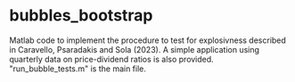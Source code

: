 # bubbles_bootstrap
 Matlab code to implement the procedure to test for explosivness described in Caravello, Psaradakis and Sola (2023). A simple application using quarterly data on price-dividend ratios is also provided. "run_bubble_tests.m" is the main file. 
